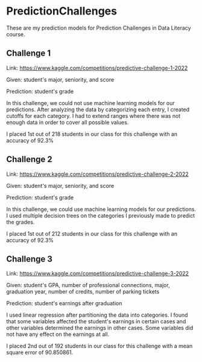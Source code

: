 # PredictionChallenges

These are my prediction models for Prediction Challenges in Data Literacy course.

## Challenge 1

Link: https://www.kaggle.com/competitions/predictive-challenge-1-2022

Given: student's major, seniority, and score

Prediction: student's grade

In this challenge, we could not use machine learning models for our predictions. After analyzing the data by categorizing each entry, I created cutoffs for each category. I had to extend ranges where there was not enough data in order to cover all possible values.

I placed 1st out of 218 students in our class for this challenge with an accuracy of 92.3%

## Challenge 2

Link: https://www.kaggle.com/competitions/predictive-challenge-2-2022

Given: student's major, seniority, and score

Prediction: student's grade

In this challenge, we could use machine learning models for our predictions. I used multiple decision trees on the categories I previously made to predict the grades.

I placed 1st out of 212 students in our class for this challenge with an accuracy of 92.3%

## Challenge 3

Link: https://www.kaggle.com/competitions/predictive-challenge-3-2022

Given: student's GPA, number of professional connections, major, graduation year, number of credits, number of parking tickets

Prediction: student's earnings after graduation

I used linear regression after partitioning the data into categories. I found that some variables affected the student's earnings in certain cases and other variables determined the earnings in other cases. Some variables did not have any effect on the earnings at all.

I placed 2nd out of 192 students in our class for this challenge with a mean square error of 90.850861.
